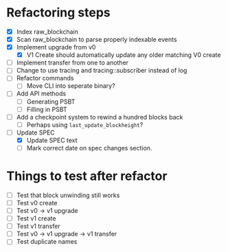 # Refactoring steps

- [x] Index raw_blockchain
- [x] Scan raw_blockchain to parse properly indexable events
- [x] Implement upgrade from v0
  - [x] V1 Create should automatically update any older matching V0 create
- [ ] Implement transfer from one to another
- [ ] Change to use tracing and tracing::subscriber instead of log
- [ ] Refactor commands
  - [ ] Move CLI into seperate binary?
- [ ] Add API methods
  - [ ] Generating PSBT
  - [ ] Filling in PSBT
- [ ] Add a checkpoint system to rewind a hundred blocks back
  - [ ] Perhaps using `last_update_blockheight`?
- [ ] Update SPEC
  - [x] Update SPEC text
  - [ ] Mark correct date on spec changes section.

# Things to test after refactor

- [ ] Test that block unwinding still works
- [ ] Test v0 create
- [ ] Test v0 -> v1 upgrade
- [ ] Test v1 create
- [ ] Test v1 transfer
- [ ] Test v0 -> v1 upgrade -> v1 transfer
- [ ] Test duplicate names